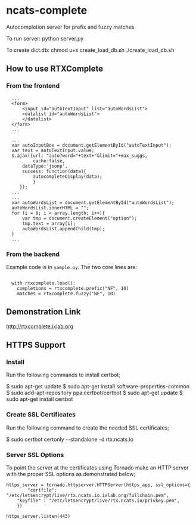 # ncats-complete
Autocompletion server for prefix and fuzzy matches

To run server:
python server.py

To create dict.db:
chmod u+x create_load_db.sh
./create_load_db.sh

## How to use RTXComplete

### From the frontend

```
  ...
  <form>
      <input id="autoTextInput" list="autoWordsList">
      <datalist id="autoWordsList">	
      </datalist>
  </form>
  ...
```

```
  ...
  var autoInputBox = document.getElementById("autoTextInput");
  var text = autoTextInput.value;
  $.ajax({url: "auto?word="+text+"&limit="+max_suggs,
          cache:false,
	  dataType:'jsonp',
	  success: function(data){
	      autocompleteDisplay(data);
          }
	 });
  ...
  ...
  var autoWordsList = document.getElementById("autoWordsList");
  autoWordsList.innerHTML = "";
  for (i = 0; i < array.length; i++){
      var tmp = document.createElement("option");
      tmp.text = array[i];
      autoWordsList.appendChild(tmp);
  }
  ...
```

### From the backend
Example code is in ```sample.py```. The two core lines are:
```
  
  with rtxcomplete.load():
    completions = rtxcomplete.prefix("NF", 10)
    matches = rtxcomplete.fuzzy("NF", 10)

```

## Demonstration Link
http://rtxcomplete.ixlab.org

## HTTPS Support

### Install

Run the following commands to install certbot;

$ sudo apt-get update
$ sudo apt-get install software-properties-common
$ sudo add-apt-repository ppa:certbot/certbot
$ sudo apt-get update
$ sudo apt-get install certbot

### Create SSL Certificates

Run the following command to create the needed SSL certificates;

$ sudo certbot certonly --standalone -d rtx.ncats.io

### Server SSL Options

To point the server at the certificates using Tornado make an HTTP server with the proper SSL options as demonstrated below;

```
https_server = tornado.httpserver.HTTPServer(https_app, ssl_options={
        "certfile": "/etc/letsencrypt/live/rtx.ncats.io.ixlab.org/fullchain.pem",
	"keyfile" : "/etc/letsencrypt/live/rtx.ncats.io/privkey.pem",
	})

https_server.listen(443)
```